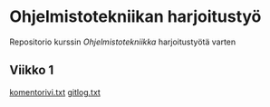 # Ohjelmistotekniikan harjoitustyö

Repositorio kurssin *Ohjelmistotekniikka* harjoitustyötä varten

## Viikko 1
[komentorivi.txt](https://github.com/realtalin/ot-harjoitustyo/blob/master/laskarit/viikko1/komentorivi.txt)
[gitlog.txt](https://github.com/realtalin/ot-harjoitustyo/blob/master/laskarit/viikko1/gitlog.txt)
